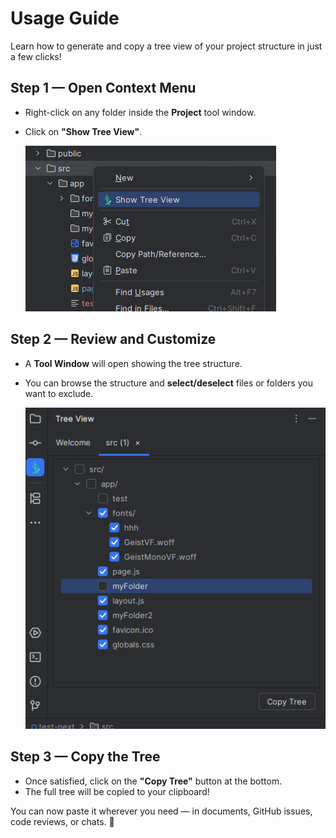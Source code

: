 # Usage Guide

Learn how to generate and copy a tree view of your project structure in just a few clicks!

## Step 1 — Open Context Menu

- Right-click on any folder inside the **Project** tool window.
- Click on **"Show Tree View"**.

    ![How to use the JetTreeMark plugin from folder context menu](../../meta/screenshot-1.png "Screenshot -JetTreeMark in context menu-")

## Step 2 — Review and Customize

- A **Tool Window** will open showing the tree structure.
- You can browse the structure and **select/deselect** files or folders you want to exclude.

  ![How to use the JetTreeMark plugin to exclude nodes from the tree view result](../../meta/screenshot-2.png "Screenshot - filter nodes from tree results -")

## Step 3 — Copy the Tree

- Once satisfied, click on the **"Copy Tree"** button at the bottom.
- The full tree will be copied to your clipboard!

You can now paste it wherever you need — in documents, GitHub issues, code reviews, or chats. 🚀
